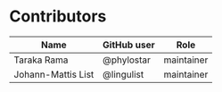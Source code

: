 # Contributors

Name               | GitHub user | Role
---                | ---         | ---
Taraka Rama | @phylostar | maintainer
Johann-Mattis List | @lingulist | maintainer
